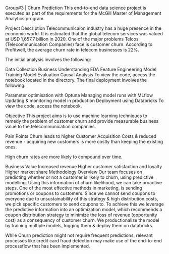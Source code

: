 Group#3 | Churn Prediction
This end-to-end data science project is executed as part of the requirements for the McGill Master of Management Analytics program.

Project Description
Telecommunicaion industry has a huge presence in the economic world. It is estimated that the global telecom services was valued at USD 1,657.7 billion in 2020. One of the major problems Telcos (Telecommunication Companies) face is customer churn. According to Profitwell, the average churn rate in telecom businesses is 22%.

The initial analysis involves the following:

Data Collection
Business Understanding
EDA
Feature Engineering
Model Training
Model Evaluation
Causal Analysis To view the code, access the notebook located in the directory.
The final deployment involves the following:

Parameter optimisation with Optuna
Managing model runs with MLflow
Updating & monitoring model in production
Deployment using Databricks
To view the code, access the notebook.

Objective
This project aims is to use machine learning techniques to remedy the problem of customer churn and provide measurable business value to the telecommunication companies.

Pain Points
Churn leads to higher Customer Acquisition Costs & reduced revenue - acquiring new customers is more costly than keeping the existing ones.

High churn rates are more likely to compound over time.

Business Value
Increased revenue
Higher customer satisfaction and loyalty
Higher market share
Methodology Overview
Our team focuses on predicting whether or not a customer is likely to churn, using predictive modelling. Using this information of churn likelihood, we can take proactive steps. One of the most effective methods in marketing, is sending promotions or coupons to customers. Since we cannot send coupons to everyone due to unsustainability of this strategy & high distribution costs, we pick specific customers to send coupons to. To achieve this we leverage the predictive information into an optimization model, which recommends a coupon distribution strategy to minimize the loss of revenue (opportunity cost) as a consequency of customer churn. We productionalize the model by training multiple models, logging them & deploy them on databricks.

While Churn prediction might not require frequent predictions, relevant processes like credit card fraud detection may make use of the end-to-end processflow that has been implemented.
